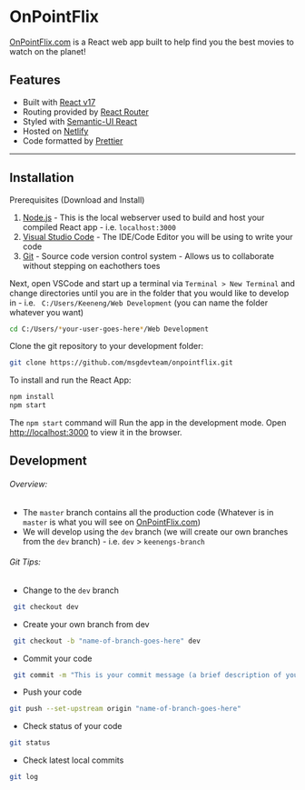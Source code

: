 # OnPointFlix

[OnPointFlix.com](https://onpointflix.com/) is a React web app built to help find you the best movies to watch on the planet!

## Features

- Built with [React v17](https://reactjs.org/docs/create-a-new-react-app.html)
- Routing provided by [React Router](https://reactrouter.com/)
- Styled with [Semantic-UI React](https://react.semantic-ui.com/)
- Hosted on [Netlify](https://app.netlify.com/)
- Code formatted by [Prettier](https://prettier.io/)

---

## Installation

Prerequisites (Download and Install)

1. [Node.js](https://nodejs.org/en/download/) - This is the local webserver used to build and host your compiled React app - i.e. `localhost:3000`
2. [Visual Studio Code](https://code.visualstudio.com/) - The IDE/Code Editor you will be using to write your code
3. [Git](https://git-scm.com/download/win) - Source code version control system - Allows us to collaborate without stepping on eachothers toes

Next, open VSCode and start up a terminal via `Terminal > New Terminal` and change directories until you are in the folder that you would like to develop in - i.e. ` C:/Users/Keeneng/Web Development` (you can name the folder whatever you want)

```sh
cd C:/Users/*your-user-goes-here*/Web Development
```

Clone the git repository to your development folder:

```sh
git clone https://github.com/msgdevteam/onpointflix.git
```

To install and run the React App:

```sh
npm install
npm start
```

The `npm start` command will Run the app in the development mode.
Open [http://localhost:3000](http://localhost:3000) to view it in the browser.

## Development

###### Overview:

- The `master` branch contains all the production code (Whatever is in `master` is what you will see on [OnPointFlix.com](https://onpointflix.com/))
- We will develop using the `dev` branch (we will create our own branches from the `dev` branch) - i.e. `dev` > `keenengs-branch`

###### Git Tips:

- Change to the `dev` branch

```sh
 git checkout dev
```

- Create your own branch from dev

```sh
 git checkout -b "name-of-branch-goes-here" dev
```

- Commit your code

```sh
 git commit -m "This is your commit message (a brief description of your code changes)" -a
```

- Push your code

```sh
git push --set-upstream origin "name-of-branch-goes-here"
```

- Check status of your code

```sh
git status
```

- Check latest local commits

```sh
git log
```

&nbsp;
&nbsp;
&nbsp;
